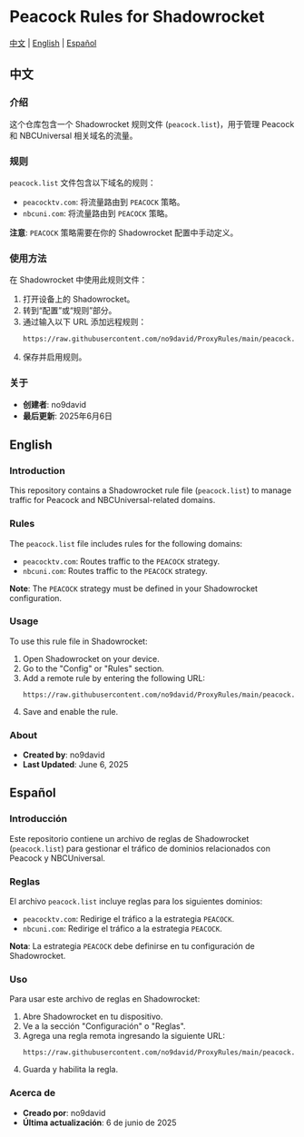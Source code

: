 # Peacock Rules for Shadowrocket

[中文](#中文) | [English](#english) | [Español](#español)

## 中文
### 介绍
这个仓库包含一个 Shadowrocket 规则文件 (`peacock.list`)，用于管理 Peacock 和 NBCUniversal 相关域名的流量。

### 规则
`peacock.list` 文件包含以下域名的规则：
- `peacocktv.com`: 将流量路由到 `PEACOCK` 策略。
- `nbcuni.com`: 将流量路由到 `PEACOCK` 策略。

**注意**: `PEACOCK` 策略需要在你的 Shadowrocket 配置中手动定义。

### 使用方法
在 Shadowrocket 中使用此规则文件：
1. 打开设备上的 Shadowrocket。
2. 转到“配置”或“规则”部分。
3. 通过输入以下 URL 添加远程规则：
   ```
   https://raw.githubusercontent.com/no9david/ProxyRules/main/peacock.list
   ```
4. 保存并启用规则。

### 关于
- **创建者**: no9david  
- **最后更新**: 2025年6月6日

## English
### Introduction
This repository contains a Shadowrocket rule file (`peacock.list`) to manage traffic for Peacock and NBCUniversal-related domains.

### Rules
The `peacock.list` file includes rules for the following domains:
- `peacocktv.com`: Routes traffic to the `PEACOCK` strategy.
- `nbcuni.com`: Routes traffic to the `PEACOCK` strategy.

**Note**: The `PEACOCK` strategy must be defined in your Shadowrocket configuration.

### Usage
To use this rule file in Shadowrocket:
1. Open Shadowrocket on your device.
2. Go to the "Config" or "Rules" section.
3. Add a remote rule by entering the following URL:
   ```
   https://raw.githubusercontent.com/no9david/ProxyRules/main/peacock.list
   ```
4. Save and enable the rule.

### About
- **Created by**: no9david  
- **Last Updated**: June 6, 2025

## Español
### Introducción
Este repositorio contiene un archivo de reglas de Shadowrocket (`peacock.list`) para gestionar el tráfico de dominios relacionados con Peacock y NBCUniversal.

### Reglas
El archivo `peacock.list` incluye reglas para los siguientes dominios:
- `peacocktv.com`: Redirige el tráfico a la estrategia `PEACOCK`.
- `nbcuni.com`: Redirige el tráfico a la estrategia `PEACOCK`.

**Nota**: La estrategia `PEACOCK` debe definirse en tu configuración de Shadowrocket.

### Uso
Para usar este archivo de reglas en Shadowrocket:
1. Abre Shadowrocket en tu dispositivo.
2. Ve a la sección "Configuración" o "Reglas".
3. Agrega una regla remota ingresando la siguiente URL:
   ```
   https://raw.githubusercontent.com/no9david/ProxyRules/main/peacock.list
   ```
4. Guarda y habilita la regla.

### Acerca de
- **Creado por**: no9david  
- **Última actualización**: 6 de junio de 2025
